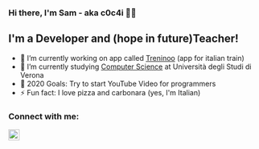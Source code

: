 ### Hi there, I'm Sam - aka c0c4i 👋🏻

## I'm a Developer and (hope in future)Teacher!

- 🔭 I’m currently working on app called [Treninoo](https://github.com/c0c4i/treninoo) (app for italian train)
- 🌱 I’m currently studying [Computer Science](https://www.di.univr.it/?ent=cs&id=420) at Università degli Studi di Verona
- 🥅 2020 Goals: Try to start YouTube Video for programmers
- ⚡ Fun fact: I love pizza and carbonara (yes, I'm Italian)

### Connect with me:

[<img align="left" alt="c0c4i | LinkedIn" width="22px" src="https://cdn.jsdelivr.net/npm/simple-icons@v3/icons/linkedin.svg" />](https://linkedin.com/in/samuele-besoli)
